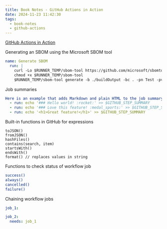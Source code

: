 ```yaml
---
title: Book Notes - GitHub Actions in Action
date: 2024-11-23 11:42:30
tags:
  - book-notes
  - github-actions
---
```


[GitHub Actions in Action](https://www.manning.com/books/github-actions-in-action)

Generating an SBOM using the Microsoft SBOM tool

```yaml
name: Generate SBOM
  run: |
    curl -Lo $RUNNER_TEMP/sbom-tool https://github.com/microsoft/sbomtool/releases/latest/download/sbom-tool-linux-x64
    chmod +x $RUNNER_TEMP/sbom-tool
    $RUNNER_TEMP/sbom-tool generate -b ./buildOutput -bc . -pn Test -pv 1.0.0 -ps mycompany -nsb https://sbom.mycompany.com -V Verbose
```

Job summaries

```yaml
Here is an example that adds Markdown and plain HTML to the job summary:
  - run: echo '### Hello world! :rocket:' >> $GITHUB_STEP_SUMMARY
  - run: echo '### Love this feature! :medal_sports:' >> $GITHUB_STEP_SUMMARY
  - run: echo '<h1>Great feature!</h1>' >> $GITHUB_STEP_SUMMARY
```

Built-in functions in GitHub for expressions

```shell
toJSON()
fromJSON()
hashFiles()
contains(search, item)
startsWith()
endsWith()
format() // replaces values in string
```

Functions to check status of workflow job

```bash
success()
always()
cancelled()
failure()
```

Chaining workflow jobs

```yaml
job_1:

job_2:
  needs: job_1
```

